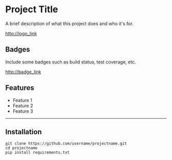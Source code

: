 # Project Title
A brief description of what this project does and who it's for.  

<http://logo_link>  

## Badges   
Include some badges such as build status, test coverage, etc.   

<http://badge_link>   

## Features   

- Feature 1   
- Feature 2   
- Feature 3   
* * *   

## Installation   

    git clone https://github.com/username/projectname.git
    cd projectname
    pip install requirements.txt
